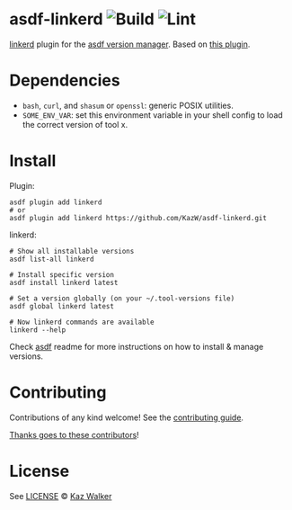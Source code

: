 # asdf-linkerd ![Build](https://github.com/KazW/asdf-linkerd/workflows/Build/badge.svg) ![Lint](https://github.com/KazW/asdf-linkerd/workflows/Lint/badge.svg)

[linkerd](https://linkerd.io/2.10/reference/cli/) plugin for the [asdf version manager](https://asdf-vm.com).
Based on [this plugin](https://github.com/vaynerx/asdf-linkerd).

# Dependencies

- `bash`, `curl`, and `shasum` or `openssl`: generic POSIX utilities.
- `SOME_ENV_VAR`: set this environment variable in your shell config to load the correct version of tool x.

# Install

Plugin:

```shell
asdf plugin add linkerd
# or
asdf plugin add linkerd https://github.com/KazW/asdf-linkerd.git
```

linkerd:

```shell
# Show all installable versions
asdf list-all linkerd

# Install specific version
asdf install linkerd latest

# Set a version globally (on your ~/.tool-versions file)
asdf global linkerd latest

# Now linkerd commands are available
linkerd --help
```

Check [asdf](https://github.com/asdf-vm/asdf) readme for more instructions on how to
install & manage versions.

# Contributing

Contributions of any kind welcome! See the [contributing guide](contributing.md).

[Thanks goes to these contributors](https://github.com/KazW/asdf-linkerd/graphs/contributors)!

# License

See [LICENSE](LICENSE) © [Kaz Walker](https://github.com/KazW/)
